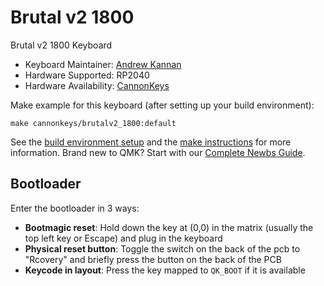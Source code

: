 # Brutal v2 1800

Brutal v2 1800 Keyboard

* Keyboard Maintainer: [Andrew Kannan](https://github.com/awkannan)  
* Hardware Supported: RP2040  
* Hardware Availability: [CannonKeys](https://cannonkeys.com)


Make example for this keyboard (after setting up your build environment):

    make cannonkeys/brutalv2_1800:default

See the [build environment setup](https://docs.qmk.fm/#/getting_started_build_tools) and the [make instructions](https://docs.qmk.fm/#/getting_started_make_guide) for more information. Brand new to QMK? Start with our [Complete Newbs Guide](https://docs.qmk.fm/#/newbs).

## Bootloader

Enter the bootloader in 3 ways:

* **Bootmagic reset**: Hold down the key at (0,0) in the matrix (usually the top left key or Escape) and plug in the keyboard
* **Physical reset button**: Toggle the switch on the back of the pcb to "Rcovery" and briefly press the button on the back of the PCB
* **Keycode in layout**: Press the key mapped to `QK_BOOT` if it is available
